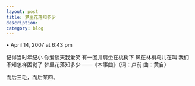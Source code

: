```yaml
---
layout: post
title: 梦里花落知多少
description: 
category: blog
---
```

• April 14, 2007 at 6:43 pm
 
记得当时年纪小
你爱谈天我爱笑
有一回并肩坐在桃树下
风在林梢鸟儿在叫
我们不知怎样困觉了
梦里花落知多少
——《本事曲》（词：卢前 曲：黄自）

而后三毛，而后某四。